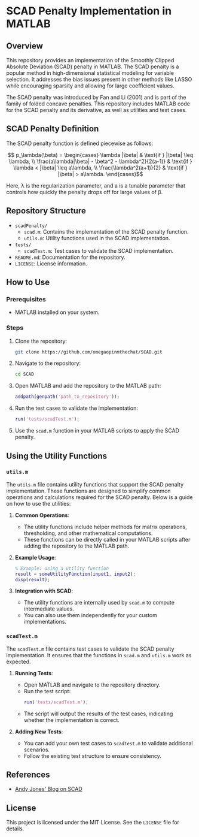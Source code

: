 # SCAD Penalty Implementation in MATLAB

## Overview
This repository provides an implementation of the Smoothly Clipped Absolute Deviation (SCAD) penalty in MATLAB. The SCAD penalty is a popular method in high-dimensional statistical modeling for variable selection. It addresses the bias issues present in other methods like LASSO while encouraging sparsity and allowing for large coefficient values.

The SCAD penalty was introduced by Fan and Li (2001) and is part of the family of folded concave penalties. This repository includes MATLAB code for the SCAD penalty and its derivative, as well as utilities and test cases.

## SCAD Penalty Definition
The SCAD penalty function is defined piecewise as follows:

```math
  p_\lambda(\beta) = \begin{cases} 
    \lambda |\beta| & \text{if } |\beta| \leq \lambda, \\
    \frac{a\lambda|\beta| - \beta^2 - \lambda^2}{2(a-1)} & \text{if } \lambda < |\beta| \leq a\lambda, \\
    \frac{\lambda^2(a+1)}{2} & \text{if } |\beta| > a\lambda.
  \end{cases}
```

Here, λ is the regularization parameter, and a is a tunable parameter that controls how quickly the penalty drops off for large values of β.

## Repository Structure
- `scadPenalty/`
  - `scad.m`: Contains the implementation of the SCAD penalty function.
  - `utils.m`: Utility functions used in the SCAD implementation.
- `tests/`
  - `scadTest.m`: Test cases to validate the SCAD implementation.
- `README.md`: Documentation for the repository.
- `LICENSE`: License information.

## How to Use

### Prerequisites
- MATLAB installed on your system.

### Steps
1. Clone the repository:
   ```bash
   git clone https://github.com/omegaopinmthechat/SCAD.git
   ```
2. Navigate to the repository:
   ```bash
   cd SCAD
   ```
3. Open MATLAB and add the repository to the MATLAB path:
   ```matlab
   addpath(genpath('path_to_repository'));
   ```
4. Run the test cases to validate the implementation:
   ```matlab
   run('tests/scadTest.m');
   ```
5. Use the `scad.m` function in your MATLAB scripts to apply the SCAD penalty.

## Using the Utility Functions

### `utils.m`
The `utils.m` file contains utility functions that support the SCAD penalty implementation. These functions are designed to simplify common operations and calculations required for the SCAD penalty. Below is a guide on how to use the utilities:

1. **Common Operations**:
   - The utility functions include helper methods for matrix operations, thresholding, and other mathematical computations.
   - These functions can be directly called in your MATLAB scripts after adding the repository to the MATLAB path.

2. **Example Usage**:
   ```matlab
   % Example: Using a utility function
   result = someUtilityFunction(input1, input2);
   disp(result);
   ```

3. **Integration with SCAD**:
   - The utility functions are internally used by `scad.m` to compute intermediate values.
   - You can also use them independently for your custom implementations.

### `scadTest.m`
The `scadTest.m` file contains test cases to validate the SCAD penalty implementation. It ensures that the functions in `scad.m` and `utils.m` work as expected.

1. **Running Tests**:
   - Open MATLAB and navigate to the repository directory.
   - Run the test script:
     ```matlab
     run('tests/scadTest.m');
     ```
   - The script will output the results of the test cases, indicating whether the implementation is correct.

2. **Adding New Tests**:
   - You can add your own test cases to `scadTest.m` to validate additional scenarios.
   - Follow the existing test structure to ensure consistency.

## References
- [Andy Jones' Blog on SCAD](https://andrewcharlesjones.github.io/journal/scad.html)

## License
This project is licensed under the MIT License. See the `LICENSE` file for details.
